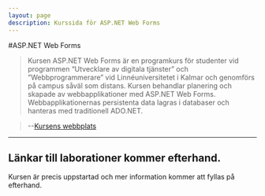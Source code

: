 ```yaml
---
layout: page
description: Kurssida för ASP.NET Web Forms
---
```

#ASP.NET Web Forms

>Kursen ASP.NET Web Forms är en programkurs för studenter vid programmen “Utvecklare av digitala tjänster”
>och ”Webbprogrammerare” vid Linnéuniversitetet i Kalmar och genomförs på campus såväl som distans.
>Kursen behandlar planering och skapade av webbapplikationer med ASP.NET Web Forms. Webbapplikationernas
>persistenta data lagras i databaser och hanteras med traditionell ADO.NET.

>--[Kursens webbplats](https://coursepress.lnu.se/kurs/aspnet-web-forms/)

---
Länkar till laborationer kommer efterhand.
---

Kursen är precis uppstartad och mer information kommer att fyllas på efterhand.
